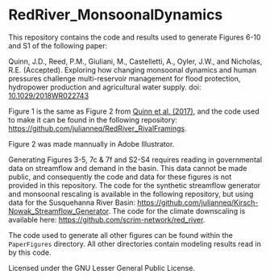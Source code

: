 # RedRiver_MonsoonalDynamics

This repository contains the code and results used to generate Figures 6-10 and S1 of the following paper:

Quinn, J.D., Reed, P.M., Giuliani, M., Castelletti, A., Oyler, J.W., and Nicholas, R.E. (Accepted). Exploring how changing monsoonal dynamics and human pressures challenge multi-reservoir management for flood protection, hydropower production and agricultural water supply. doi: [10.1029/2018WR022743](https://doi.org/10.1029/2018WR022743)

Figure 1 is the same as Figure 2 from [Quinn et al. (2017)](http://onlinelibrary.wiley.com/doi/10.1002/2017WR020524/full), and the code used to make it can be found in the following repository: https://github.com/julianneq/RedRiver_RivalFramings.

Figure 2 was made mannually in Adobe Illustrator.

Generating Figures 3-5, 7c & 7f and S2-S4 requires reading in governmental data on streamflow and demand in the basin. This data cannot be made public, and consequently the code and data for these figures is not provided in this repository. The code for the synthetic streamflow generator and monsoonal rescaling is available in the following repository, but using data for the Susquehanna River Basin: https://github.com/julianneq/Kirsch-Nowak_Streamflow_Generator. The code for the climate downscaling is available here: https://github.com/scrim-network/red_river.

The code used to generate all other figures can be found within the `PaperFigures` directory. All other directories contain modeling results read in by this code.

Licensed under the GNU Lesser General Public License.
